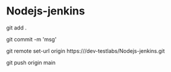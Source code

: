 # Nodejs-jenkins

git add .

git commit -m 'msg'

git remote set-url origin https://<PAT-Token>/dev-testlabs/Nodejs-jenkins.git

git push origin main
